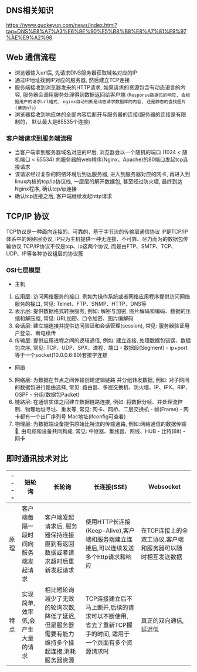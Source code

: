 

## DNS相关知识

https://www.guokeyun.com/news/index.html?tag=DNS%E8%A7%A3%E6%9E%90%E5%B8%B8%E8%A7%81%E9%97%AE%E9%A2%98


## Web 通信流程

- 浏览器输入url后, 先请求DNS服务器获取域名对应的IP
- 通过IP地址找到IP对应的服务器, 然后建立TCP连接
- 服务端接收到浏览器发来的HTTP请求, 如果请求的资源包含有动态语言的内容, 服务器会调用服务处理得到数据返回给客户端 (`Response数据包的响应, 会根据用户的请求url格式, nginx自动判断是动态请求数据库的内容, 还是静态的查找图片(请求nfs`)
- 浏览器接收到响应体的全部内容后断开与服务器的连接(服务器的连接是有限制的， 默认最大是65535个连接)

### 客户端请求到服务端流程

- 当客户端拿到服务器域名对应的IP后, 浏览器会以一个随机的端口 (1024 < 随机端口 < 65534) 向服务器的web程序(Nginx、Apache)的80端口发起tcp连接请求
- 该请求经过复杂的网络环境后到达服务器, 进入到服务器对应的网卡, 再进入到linux内核的tcp/ip协议栈, 一层层的解开数据包, 甚至经过防火墙, 最终到达Nginx程序, 确认tcp/ip连接
- 确认tcp连接之后, 客户端继续发起http请求

## TCP/IP 协议

TCP协议是一种面向连接的、可靠的、基于字节流的传输层通信协议
IP是TCP/IP体系中的网络层协议, IP只为主机提供一种无连接、不可靠、尽力而为的数据包传输协议
TCP/IP协议不仅是tcp、ip这两个协议, 而是由FTP、SMTP、TCP、UDP、IP等各种协议组层的协议簇


### OSI七层模型
- 主机
1. 应用层: 访问网络服务的接口, 例如为操作系统或者网络应用程序提供访问网络服务的接口, 常见: Telnet、FTP、SNMP、HTTP、DNS等
2. 表示层: 提供数据格式转换服务, 例如: 解密与加密, 图片解码和编码、数据的压缩和解压缩, 常见: URL加密、口令加密、图片编解码
3. 会话层: 建立端连接并提供访问验证和会话管理(session), 常见: 服务器验证用户登录、断电续传
4. 传输层: 提供应用进程之间的逻辑通信, 例如: 建立连接, 处理数据包错误、数据包次序, 常见: TCP、UDP、SPX、进程、端口  -  数据段(Segment)  - ip+port等于一个socket(10.0.0.6:80)套接字连接
- 网络
5. 网络层: 为数据在节点之间传输创建逻辑链路 并分组转发数据, 例如: 对子网间的数据包进行路由选择, 常见: 路由器、多层交换机、防火墙、IP、IPX、RIP、OSPF  -  分组(数据包Packet)
6. 链路层: 在通信实体之间建立数据链路连接, 例如: 将数据分帧、并处理流控制、物理地址寻址、重发等, 常见: 网卡、网桥、二层交换机 - 帧(Frame)  -  网卡都有一个出厂序列号 Mac地址(ifconfig可查看)
7. 物理层: 为数据端设备提供原始比特流的传输通路, 例如:网络通信的数据传输💍, 由电缆和设备共同构成, 常见: 中继器、集线器、网线、HUB - 比特(Bit) -  网卡


## 即时通讯技术对比


|   ---- | 短轮询      | 长轮询       |  长连接(SSE)      | Websocket       |
| --------- | --------- | --------------- | --------- | --------------- |
|   原理  | 客户端每隔一段时间向服务端发起请求 | 客户端发起请求后, 服务器保持连接直到有返回数据或者请求超时后重新发起请求  |  使用HTTP长连接(Keep-Alive),客户端和服务端建立连接后,可以连续发送多个http请求和响应   | 在TCP连接上的全双工协议,客户端和服务器可以随时相互发送数据  |
|   特点  |  实现简单,效率低,会产生大量的请求 |  相比短轮询减少了无效的轮询次数,降低了延迟,但是服务器需要有能力维持多个挂起连接,消耗服务器资源 | TCP连接建立后不马上断开,后续的请求可以不断使用, 省去了重新TCP握手的时间, 适用于一个页面有多个资源请求时 |  真正的双向通信,延迟低

